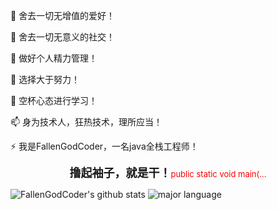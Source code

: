 🔭 舍去一切无增值的爱好！

🌱 舍去一切无意义的社交！

👯 做好个人精力管理！

🤔 选择大于努力！

💬 空杯心态进行学习！

📫 身为技术人，狂热技术，理所应当！
 
⚡ 我是FallenGodCoder，一名java全栈工程师！

<center><font size="4"><strong>撸起袖子，就是干！</strong><font size="2" color="red">public static void main(...</font></font></center>

![FallenGodCoder's github stats](https://github-readme-stats.vercel.app/api?username=FallenGodCoder&hide_title=false&hide_border=true&show_icons=true&include_all_commits=true&line_height=21&bg_color=0,EC6C6C,FFD479,FFFC79,73FA79&theme=graywhite&locale=cn)
![major language](https://github-readme-stats.vercel.app/api/top-langs/?username=FallenGodCoder&hide_title=false&hide_border=true&layout=compact&bg_color=0,73FA79,73FDFF,D783FF&theme=graywhite&locale=cn)
